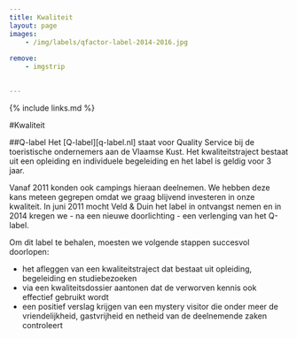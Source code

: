 ```yaml
---
title: Kwaliteit
layout: page
images: 
    - /img/labels/qfactor-label-2014-2016.jpg
    
remove:
    - imgstrip
    

---
```



{% include links.md %}

#Kwaliteit

##Q-label
Het [Q-label][q-label.nl] staat voor Quality Service bij de toeristische ondernemers aan de Vlaamse Kust.  Het kwaliteitstraject bestaat uit een opleiding en individuele begeleiding en het label is geldig voor 3 jaar.

 Vanaf 2011 konden ook campings hieraan deelnemen. We hebben deze kans meteen gegrepen omdat we graag blijvend investeren in onze kwaliteit. In juni 2011 mocht Veld & Duin het label in ontvangst nemen en in 2014 kregen we - na een nieuwe doorlichting - een verlenging van het Q-label.  

Om dit label te behalen, moesten we volgende stappen succesvol doorlopen:

- het afleggen van een kwaliteitstraject dat bestaat uit opleiding, begeleiding en studiebezoeken
- via een kwaliteitsdossier aantonen dat de verworven kennis ook effectief gebruikt wordt
- een positief verslag krijgen van een mystery visitor die onder meer de vriendelijkheid, gastvrijheid en netheid van de deelnemende zaken controleert

